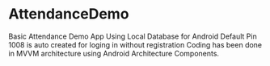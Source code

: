 # AttendanceDemo
Basic Attendance Demo App Using Local Database for Android
Default Pin 1008 is auto created for loging in without registration
Coding has been done in MVVM architecture using Android Architecture Components.

